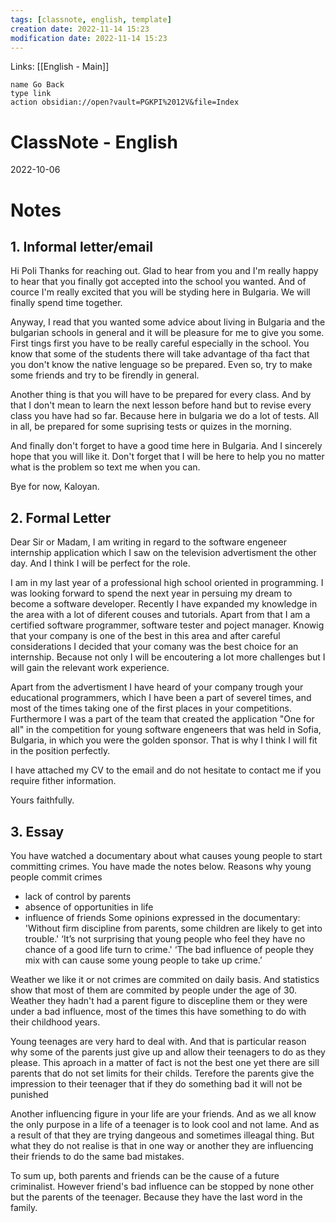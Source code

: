 ```yaml
---
tags: [classnote, english, template]
creation date: 2022-11-14 15:23
modification date: 2022-11-14 15:23
---
```

Links: [[English - Main]]
```button
name Go Back
type link
action obsidian://open?vault=PGKPI%2012V&file=Index
```
# ClassNote - English
2022-10-06
# Notes
## 1. Informal letter/email
Hi Poli
Thanks for reaching out. Glad to hear from you and I'm really happy to hear that you finally got accepted into the school you wanted. And of cource I'm really excited that you will be styding here in Bulgaria. We will finally spend time together.

Anyway, I read that you wanted some advice about living in Bulgaria and the bulgarian schools in general and it will be pleasure for me to give you some. First tings first you have to be really careful especially in the school. You know that some of the students there will take advantage of tha fact that you don't know the native lenguage so be prepared. Even so, try to make some friends and try to be firendly in general.

Another thing is that you will have to be prepared for every class. And by that I don't mean to learn the next lesson before hand but to revise every class you have had so far. Because here in bulgaria we do a lot of tests. All in all, be prepared for some suprising tests or quizes in the morning.

And finally don't forget to have a good time here in Bulgaria. And I sincerely hope that you will like it. Don't forget that I will be here to help you no matter what is the problem so text me when you can.

Bye for now,
Kaloyan.

## 2. Formal Letter

Dear Sir or Madam,
I am writing in regard to the software engeneer internship application which I saw on the television advertisment the other day. And I think I will be perfect for the role.

I am in my last year of a professional high school oriented in programming. I was looking forward to spend the next year in persuing my dream to become a software developer. Recently I have expanded my knowledge in the area with a lot of diferent couses and tutorials. Apart from that I am a certified software programmer, software tester and poject manager. Knowig that your company is one of the best in this area and after careful considerations I decided that your comany was the best choice for an internship. Because not only I will be encoutering a lot more challenges but I will gain the relevant work experience.

Apart from the advertisment I have heard of your company trough your educational programmers, which I have been a part of severel times, and most of the times taking one of the first places in your competitions. Furthermore I was a part of the team that created the application "One for all" in the competition for young software engeneers that was held in Sofia, Bulgaria, in which you were the golden sponsor. That is why I think I will fit in the position perfectly.

I have attached my CV to the email and do not hesitate to contact me if you require fither information.

Yours faithfully.


## 3. Essay
You have watched a documentary about what causes young people to start committing crimes. You have made the notes below.
Reasons why young people commit crimes
-   lack of control by parents
-   absence of opportunities in life
-   influence of friends
Some opinions expressed in the documentary:
'Without firm discipline from parents, some children are likely to get into trouble.'
‘It’s not surprising that young people who feel they have no chance of a good life turn to crime.'
‘The bad influence of people they mix with can cause some young people to take up crime.’



Weather we like it or not crimes are commited on daily basis. And statistics show that most of them are commited by people under the age of 30. Weather they hadn't had a parent figure to discepline them or they were under a bad influence, most of the times this have something to do with their childhood years.

Young teenages are very hard to deal with. And that is particular reason why some of the parents just give up and allow their teenagers to do as they please. This aproach in a matter of fact is not the best one yet there are sill parents that do not set limits for their childs. Terefore the parents give the impression to their teenager that if they do something bad it will not be punished

Another influencing figure in your life are your friends. And as we all know the only purpose in a life of a teenager is to look cool and not lame. And as a result of that they are trying dangeous and sometimes illeagal thing. But what they do not realise is that in one way or another they are influencing their friends to do the same bad mistakes.

To sum up, both parents and friends can be the cause of a future criminalist. However friend's bad influence can be stopped by none other but the parents of the teenager. Because they have the last word in the family.